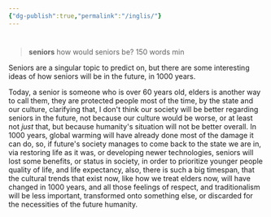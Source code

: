 ```yaml
---
{"dg-publish":true,"permalink":"/inglis/"}
---
```



# 

> **seniors** 
	how would seniors be?
> 150 words min


Seniors are a singular topic to predict on, but there are some interesting ideas of how seniors will be in the future, in 1000 years.

Today, a senior is someone who is over 60 years old, elders is another way to call them, they are protected people most of the time, by the state and our culture, clarifying that, I don't think our society will be better regarding seniors in the future, not because our culture would be worse, or at least not *just* that, but because humanity's situation will not be better overall. 
In 1000 years, global warming will have already done most of the damage it can do, so, if future's society manages to come back to the state we are in, via restoring life as it was, or developing newer technologies, seniors will lost some benefits, or status in society, in order to prioritize younger people quality of life, and life expectancy, also, there is such a big timespan, that the cultural trends that exist now, like how we treat elders now, will have changed in 1000 years, and all those feelings of respect, and traditionalism will be less important, transformed onto something else, or discarded for the necessities of the future humanity.

